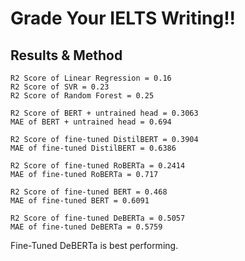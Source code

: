 # Grade Your IELTS Writing!!

## Results & Method
```
R2 Score of Linear Regression = 0.16
R2 Score of SVR = 0.23
R2 Score of Random Forest = 0.25

R2 Score of BERT + untrained head = 0.3063
MAE of BERT + untrained head = 0.694

R2 Score of fine-tuned DistilBERT = 0.3904
MAE of fine-tuned DistilBERT = 0.6386

R2 Score of fine-tuned RoBERTa = 0.2414
MAE of fine-tuned RoBERTa = 0.717

R2 Score of fine-tuned BERT = 0.468
MAE of fine-tuned BERT = 0.6091

R2 Score of fine-tuned DeBERTa = 0.5057
MAE of fine-tuned DeBERTa = 0.5759
```
Fine-Tuned DeBERTa is best performing.

